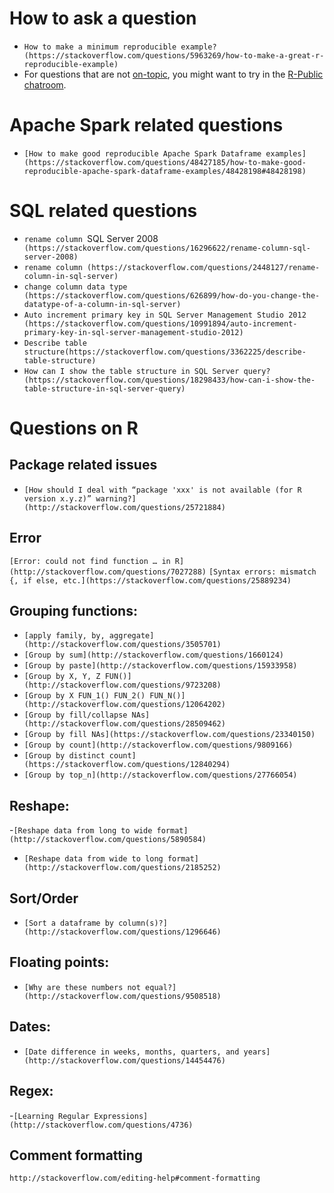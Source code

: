 # How to ask a question

- `How to make a minimum reproducible example? (https://stackoverflow.com/questions/5963269/how-to-make-a-great-r-reproducible-example)`
- For questions that are not [on-topic](http://stackoverflow.com/help/on-topic), you might want to try in the [R-Public chatroom](http://chat.stackoverflow.com/rooms/25312/r-public).

# Apache Spark related questions

- `[How to make good reproducible Apache Spark Dataframe examples](https://stackoverflow.com/questions/48427185/how-to-make-good-reproducible-apache-spark-dataframe-examples/48428198#48428198)`

# SQL related questions

- `rename column `SQL Server 2008` (https://stackoverflow.com/questions/16296622/rename-column-sql-server-2008)`
- `rename column (https://stackoverflow.com/questions/2448127/rename-column-in-sql-server)`
- `change column data type (https://stackoverflow.com/questions/626899/how-do-you-change-the-datatype-of-a-column-in-sql-server)`
- `Auto increment primary key in SQL Server Management Studio 2012 (https://stackoverflow.com/questions/10991894/auto-increment-primary-key-in-sql-server-management-studio-2012)`
-  `Describe table structure(https://stackoverflow.com/questions/3362225/describe-table-structure)`
- `How can I show the table structure in SQL Server query? (https://stackoverflow.com/questions/18298433/how-can-i-show-the-table-structure-in-sql-server-query)`

# Questions on R

## Package related issues

- `[How should I deal with “package 'xxx' is not available (for R version x.y.z)” warning?](http://stackoverflow.com/questions/25721884)`

## Error
`[Error: could not find function … in R](http://stackoverflow.com/questions/7027288)`
`[Syntax errors: mismatch {, if else, etc.](https://stackoverflow.com/questions/25889234)`

## Grouping functions:
- `[apply family, by, aggregate](http://stackoverflow.com/questions/3505701)`
- `[Group by sum](http://stackoverflow.com/questions/1660124)`
- `[Group by paste](http://stackoverflow.com/questions/15933958)`
- `[Group by X, Y, Z FUN()](http://stackoverflow.com/questions/9723208)`
- `[Group by X FUN_1() FUN_2() FUN_N()](http://stackoverflow.com/questions/12064202)`
- `[Group by fill/collapse NAs](http://stackoverflow.com/questions/28509462)`
- `[Group by fill NAs](https://stackoverflow.com/questions/23340150)`
- `[Group by count](http://stackoverflow.com/questions/9809166)`
- `[Group by distinct count](https://stackoverflow.com/questions/12840294)`
- `[Group by top_n](http://stackoverflow.com/questions/27766054)`

## Reshape:
-`[Reshape data from long to wide format](http://stackoverflow.com/questions/5890584)`
- `[Reshape data from wide to long format](http://stackoverflow.com/questions/2185252)`

## Sort/Order
- `[Sort a dataframe by column(s)?](http://stackoverflow.com/questions/1296646)`

## Floating points:

- `[Why are these numbers not equal?](http://stackoverflow.com/questions/9508518)`

## Dates:
- `[Date difference in weeks, months, quarters, and years](http://stackoverflow.com/questions/14454476)`

## Regex:
-`[Learning Regular Expressions](http://stackoverflow.com/questions/4736)`

## Comment formatting
`http://stackoverflow.com/editing-help#comment-formatting`

